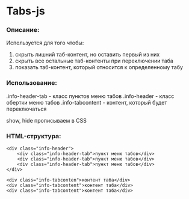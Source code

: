 # Tabs-js
### Описание: 

Используется для того чтобы:

1. скрыть лишний таб-контент, но оставить первый из них
2. скрыть все остальные таб-контенты при переключении таба
3. показать таб-контент, который относится к определенному табу

### Использование:

 .info-header-tab - класс пунктов меню табов
 .info-header - класс обертки меню табов
 .info-tabcontent - контент, который будет переключаться

 show, hide прописываем в CSS

### HTML-структура:

	<div class="info-header">
		<div class="info-header-tab">пункт меню табов</div>
		<div class="info-header-tab">пункт меню табов</div>
		<div class="info-header-tab">пункт меню табов</div>
	</div>

	<div class="info-tabconten">контент таба</div>
	<div class="info-tabcontent">контент таба</div>
	<div class="info-tabcontent">контент таба</div>
